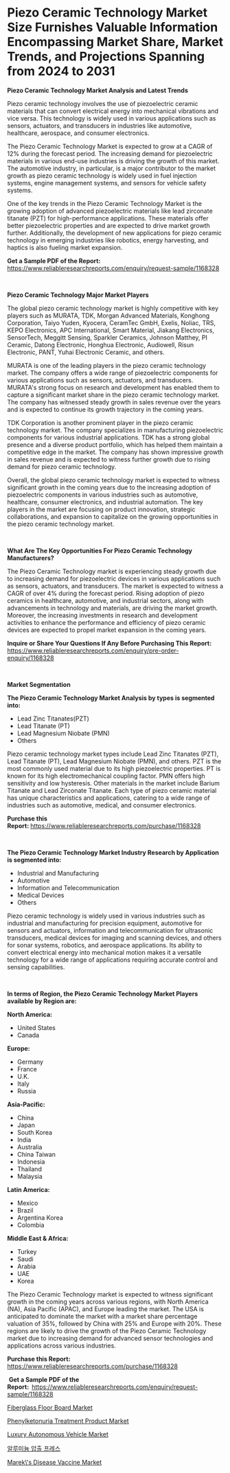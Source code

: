 <p><h1>Piezo Ceramic Technology Market Size Furnishes Valuable Information Encompassing Market Share, Market Trends, and Projections Spanning from 2024 to 2031</h1></p><p><strong>Piezo Ceramic Technology Market Analysis and Latest Trends</strong></p>
<p><p>Piezo ceramic technology involves the use of piezoelectric ceramic materials that can convert electrical energy into mechanical vibrations and vice versa. This technology is widely used in various applications such as sensors, actuators, and transducers in industries like automotive, healthcare, aerospace, and consumer electronics.</p><p>The Piezo Ceramic Technology Market is expected to grow at a CAGR of 12% during the forecast period. The increasing demand for piezoelectric materials in various end-use industries is driving the growth of this market. The automotive industry, in particular, is a major contributor to the market growth as piezo ceramic technology is widely used in fuel injection systems, engine management systems, and sensors for vehicle safety systems.</p><p>One of the key trends in the Piezo Ceramic Technology Market is the growing adoption of advanced piezoelectric materials like lead zirconate titanate (PZT) for high-performance applications. These materials offer better piezoelectric properties and are expected to drive market growth further. Additionally, the development of new applications for piezo ceramic technology in emerging industries like robotics, energy harvesting, and haptics is also fueling market expansion.</p></p>
<p><strong>Get a Sample PDF of the Report:&nbsp;</strong> <a href="https://www.reliableresearchreports.com/enquiry/request-sample/1168328">https://www.reliableresearchreports.com/enquiry/request-sample/1168328</a></p>
<p>&nbsp;</p>
<p><strong>Piezo Ceramic Technology Major Market Players</strong></p>
<p><p>The global piezo ceramic technology market is highly competitive with key players such as MURATA, TDK, Morgan Advanced Materials, Konghong Corporation, Taiyo Yuden, Kyocera, CeramTec GmbH, Exelis, Noliac, TRS, KEPO Electronics, APC International, Smart Material, Jiakang Electronics, SensorTech, Meggitt Sensing, Sparkler Ceramics, Johnson Matthey, PI Ceramic, Datong Electronic, Honghua Electronic, Audiowell, Risun Electronic, PANT, Yuhai Electronic Ceramic, and others.</p><p>MURATA is one of the leading players in the piezo ceramic technology market. The company offers a wide range of piezoelectric components for various applications such as sensors, actuators, and transducers. MURATA's strong focus on research and development has enabled them to capture a significant market share in the piezo ceramic technology market. The company has witnessed steady growth in sales revenue over the years and is expected to continue its growth trajectory in the coming years.</p><p>TDK Corporation is another prominent player in the piezo ceramic technology market. The company specializes in manufacturing piezoelectric components for various industrial applications. TDK has a strong global presence and a diverse product portfolio, which has helped them maintain a competitive edge in the market. The company has shown impressive growth in sales revenue and is expected to witness further growth due to rising demand for piezo ceramic technology.</p><p>Overall, the global piezo ceramic technology market is expected to witness significant growth in the coming years due to the increasing adoption of piezoelectric components in various industries such as automotive, healthcare, consumer electronics, and industrial automation. The key players in the market are focusing on product innovation, strategic collaborations, and expansion to capitalize on the growing opportunities in the piezo ceramic technology market.</p></p>
<p>&nbsp;</p>
<p><strong>What Are The Key Opportunities For Piezo Ceramic Technology Manufacturers?</strong></p>
<p><p>The Piezo Ceramic Technology market is experiencing steady growth due to increasing demand for piezoelectric devices in various applications such as sensors, actuators, and transducers. The market is expected to witness a CAGR of over 4% during the forecast period. Rising adoption of piezo ceramics in healthcare, automotive, and industrial sectors, along with advancements in technology and materials, are driving the market growth. Moreover, the increasing investments in research and development activities to enhance the performance and efficiency of piezo ceramic devices are expected to propel market expansion in the coming years.</p></p>
<p><strong>Inquire or Share Your Questions If Any Before Purchasing This Report:</strong> <a href="https://www.reliableresearchreports.com/enquiry/pre-order-enquiry/1168328">https://www.reliableresearchreports.com/enquiry/pre-order-enquiry/1168328</a></p>
<p>&nbsp;</p>
<p><strong>Market Segmentation</strong></p>
<p><strong>The Piezo Ceramic Technology Market Analysis by types is segmented into:</strong></p>
<p><ul><li>Lead Zinc Titanates(PZT)</li><li>Lead Titanate (PT)</li><li>Lead Magnesium Niobate (PMN)</li><li>Others</li></ul></p>
<p><p>Piezo ceramic technology market types include Lead Zinc Titanates (PZT), Lead Titanate (PT), Lead Magnesium Niobate (PMN), and others. PZT is the most commonly used material due to its high piezoelectric properties. PT is known for its high electromechanical coupling factor. PMN offers high sensitivity and low hysteresis. Other materials in the market include Barium Titanate and Lead Zirconate Titanate. Each type of piezo ceramic material has unique characteristics and applications, catering to a wide range of industries such as automotive, medical, and consumer electronics.</p></p>
<p><strong>Purchase this Report:&nbsp;</strong><a href="https://www.reliableresearchreports.com/purchase/1168328">https://www.reliableresearchreports.com/purchase/1168328</a></p>
<p>&nbsp;</p>
<p><strong>The Piezo Ceramic Technology Market Industry Research by Application is segmented into:</strong></p>
<p><ul><li>Industrial and Manufacturing</li><li>Automotive</li><li>Information and Telecommunication</li><li>Medical Devices</li><li>Others</li></ul></p>
<p><p>Piezo ceramic technology is widely used in various industries such as industrial and manufacturing for precision equipment, automotive for sensors and actuators, information and telecommunication for ultrasonic transducers, medical devices for imaging and scanning devices, and others for sonar systems, robotics, and aerospace applications. Its ability to convert electrical energy into mechanical motion makes it a versatile technology for a wide range of applications requiring accurate control and sensing capabilities.</p></p>
<p>&nbsp;</p>
<p><strong>In terms of Region, the Piezo Ceramic Technology Market Players available by Region are:</strong></p>
<p>
    <p> <strong> North America: </strong>
        <ul>
            <li>United States</li>
            <li>Canada</li>
        </ul>
        </p> 
    <p> <strong> Europe: </strong>
        <ul>
            <li>Germany</li>
            <li>France</li>
            <li>U.K.</li>
            <li>Italy</li>
            <li>Russia</li>
        </ul>
        </p> 
    <p> <strong> Asia-Pacific: </strong>
        <ul>
            <li>China</li>
            <li>Japan</li>
            <li>South Korea</li>
            <li>India</li>
            <li>Australia</li>
            <li>China Taiwan</li>
            <li>Indonesia</li>
            <li>Thailand</li>
            <li>Malaysia</li>
        </ul>
        </p> 
    <p> <strong> Latin America: </strong>
        <ul>
            <li>Mexico</li>
            <li>Brazil</li>
            <li>Argentina Korea</li>
            <li>Colombia</li>
        </ul>
        </p> 
    <p> <strong> Middle East & Africa: </strong>
        <ul>
            <li>Turkey</li>
            <li>Saudi</li>
            <li>Arabia</li>
            <li>UAE</li>
            <li>Korea</li>
        </ul>
    </p>
    </p>
<p><p>The Piezo Ceramic Technology market is expected to witness significant growth in the coming years across various regions, with North America (NA), Asia Pacific (APAC), and Europe leading the market. The USA is anticipated to dominate the market with a market share percentage valuation of 35%, followed by China with 25% and Europe with 20%. These regions are likely to drive the growth of the Piezo Ceramic Technology market due to increasing demand for advanced sensor technologies and applications across various industries.</p></p>
<p><strong>Purchase this Report: </strong><a href="https://www.reliableresearchreports.com/purchase/1168328">https://www.reliableresearchreports.com/purchase/1168328</a></p>
<p>&nbsp;<strong>Get a Sample PDF of the Report:&nbsp;&nbsp;</strong><a href="https://www.reliableresearchreports.com/enquiry/request-sample/1168328">https://www.reliableresearchreports.com/enquiry/request-sample/1168328</a></p>
<p><strong></strong></p>
<p><p><a href="https://view.publitas.com/reportprime-1/fiberglass-floor-board-market-size-market-share-and-global-market-analysis-report-2024-2031/">Fiberglass Floor Board Market</a></p><p><a href="https://artistic-helicopter-ca9.notion.site/Phenylketonuria-Treatment-Product-Market-Challenges-Opportunities-and-Growth-Drivers-and-Major-Ma-e4539a4cedec4e8b9b21e89c30b16b6b">Phenylketonuria Treatment Product Market</a></p><p><a href="https://view.publitas.com/reportprime-1/luxury-autonomous-vehicle-market-size-market-trends-and-growth-outlook-forecasted-for-period-from-2024-to-2031/">Luxury Autonomous Vehicle Market</a></p><p><a href="https://medium.com/@alphonsoramon0t5yrz6hwr89/%EC%95%8C%EB%A3%A8%EB%AF%B8%EB%8A%84-%EC%95%95%EC%B6%9C-%ED%94%84%EB%A0%88%EC%8A%A4-%EC%8B%9C%EC%9E%A5-%EC%9C%A0%ED%98%95-%EC%9D%91%EC%9A%A9-%EB%B0%8F-%EC%A7%80%EB%A6%AC%EC%97%90-%EB%8C%80%ED%95%9C-%ED%8F%AC%EA%B4%84%EC%A0%81-%ED%8F%89%EA%B0%80-800122066bb7">알루미늄 압출 프레스</a></p><p><a href="https://valiant-lunge-8fe.notion.site/Marek-s-Disease-Vaccine-Market-Research-Report-Provides-Critical-Insights-that-can-help-Shape-Busin-446bf3a3468649e689592b19ffaf312a">Marek\'s Disease Vaccine Market</a></p></p>